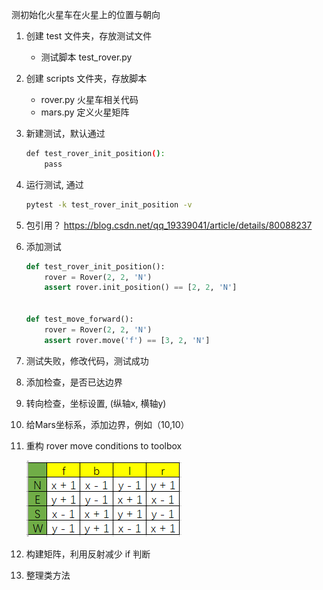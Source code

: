 测初始化火星车在火星上的位置与朝向

1. 创建 test 文件夹，存放测试文件
    - 测试脚本 test_rover.py
    
2. 创建 scripts 文件夹，存放脚本
    - rover.py 火星车相关代码
    - mars.py 定义火星矩阵

3. 新建测试，默认通过  
    ```bash
    def test_rover_init_position():
        pass
    ```

4. 运行测试, 通过
    ```bash
    pytest -k test_rover_init_position -v
    ```

5. 包引用？
https://blog.csdn.net/qq_19339041/article/details/80088237

6. 添加测试
    ```python
    def test_rover_init_position():
        rover = Rover(2, 2, 'N')
        assert rover.init_position() == [2, 2, 'N']
    
    
    def test_move_forward():
        rover = Rover(2, 2, 'N')
        assert rover.move('f') == [3, 2, 'N']
    ```

7. 测试失败，修改代码，测试成功

8. 添加检查，是否已达边界 

9. 转向检查，坐标设置, (纵轴x, 横轴y)

10. 给Mars坐标系，添加边界，例如（10,10）

11. 重构 rover move conditions to toolbox

    ![matrix](pic/matrix.PNG)

12. 构建矩阵，利用反射减少 if 判断

13. 整理类方法